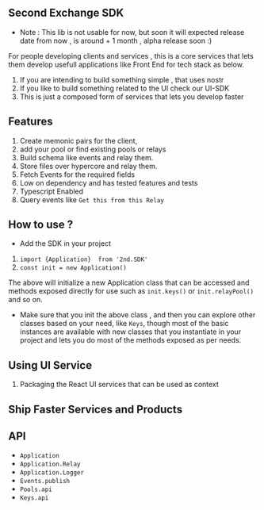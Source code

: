 
## Second Exchange SDK 

- Note : This lib is not usable for now, but soon it will expected release date from now , is around + 1 month , alpha release soon :)

For people developing clients and services , this is a core services that lets them develop usefull applications like Front End for tech stack as below.

1. If you are intending to build something simple , that uses nostr 
2. If you like to build something related to the UI check our UI-SDK 
3. This is just a composed form of services that lets you develop faster


## Features 

1. Create memonic pairs for the client, 
2. add your pool or find existing pools or relays 
3. Build schema like events and relay them.
3. Store files over hypercore and relay them.
4. Fetch Events for the required fields 
5. Low on dependency and has tested features and tests 
6. Typescript Enabled
7. Query events like `Get this from this Relay`


## How to use ?

- Add the SDK in your project 

1. `import {Application}  from '2nd.SDK'`
2. `const init = new Application()`

The above will initialize a new Application class that can be accessed and methods exposed directly for use such as `init.keys()` or `init.relayPool()` and so on. 

- Make sure that you init the above class , and then you can explore other classes based on your need, like `Keys`,  though most of the basic instances are available with new classes that you instantiate in your project and lets you do most of the methods exposed as per needs.

## Using UI Service 

1. Packaging the React UI services that can be used as context 

## Ship Faster Services and Products

## API 

- `Application`
- `Application.Relay`
- `Application.Logger`
- `Events.publish`
- `Pools.api`
- `Keys.api`

